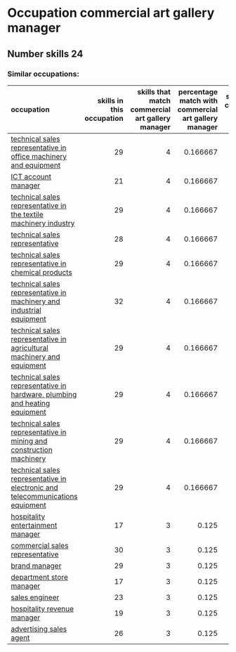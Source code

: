 # Occupation commercial art gallery manager
## Number skills 24
### Similar occupations:
| occupation                                                                                                                                                        |   skills in this occupation |   skills that match commercial art gallery manager |   percentage match with commercial art gallery manager |   skills not in commercial art gallery manager |
|:------------------------------------------------------------------------------------------------------------------------------------------------------------------|----------------------------:|---------------------------------------------------:|-------------------------------------------------------:|-----------------------------------------------:|
| [technical sales representative in office machinery and equipment](technical_sales_representative_in_office_machinery_and_equipment.md)                           |                          29 |                                                  4 |                                               0.166667 |                                             25 |
| [ICT account manager](ICT_account_manager.md)                                                                                                                     |                          21 |                                                  4 |                                               0.166667 |                                             17 |
| [technical sales representative in the textile machinery industry](technical_sales_representative_in_the_textile_machinery_industry.md)                           |                          29 |                                                  4 |                                               0.166667 |                                             25 |
| [technical sales representative](technical_sales_representative.md)                                                                                               |                          28 |                                                  4 |                                               0.166667 |                                             24 |
| [technical sales representative in chemical products](technical_sales_representative_in_chemical_products.md)                                                     |                          29 |                                                  4 |                                               0.166667 |                                             25 |
| [technical sales representative in machinery and industrial equipment](technical_sales_representative_in_machinery_and_industrial_equipment.md)                   |                          32 |                                                  4 |                                               0.166667 |                                             28 |
| [technical sales representative in agricultural machinery and equipment](technical_sales_representative_in_agricultural_machinery_and_equipment.md)               |                          29 |                                                  4 |                                               0.166667 |                                             25 |
| [technical sales representative in hardware, plumbing and heating equipment](technical_sales_representative_in_hardware,_plumbing_and_heating_equipment.md)       |                          29 |                                                  4 |                                               0.166667 |                                             25 |
| [technical sales representative in mining and construction machinery](technical_sales_representative_in_mining_and_construction_machinery.md)                     |                          29 |                                                  4 |                                               0.166667 |                                             25 |
| [technical sales representative in electronic and telecommunications equipment](technical_sales_representative_in_electronic_and_telecommunications_equipment.md) |                          29 |                                                  4 |                                               0.166667 |                                             25 |
| [hospitality entertainment manager](hospitality_entertainment_manager.md)                                                                                         |                          17 |                                                  3 |                                               0.125    |                                             14 |
| [commercial sales representative](commercial_sales_representative.md)                                                                                             |                          30 |                                                  3 |                                               0.125    |                                             27 |
| [brand manager](brand_manager.md)                                                                                                                                 |                          29 |                                                  3 |                                               0.125    |                                             26 |
| [department store manager](department_store_manager.md)                                                                                                           |                          17 |                                                  3 |                                               0.125    |                                             14 |
| [sales engineer](sales_engineer.md)                                                                                                                               |                          23 |                                                  3 |                                               0.125    |                                             20 |
| [hospitality revenue manager](hospitality_revenue_manager.md)                                                                                                     |                          19 |                                                  3 |                                               0.125    |                                             16 |
| [advertising sales agent](advertising_sales_agent.md)                                                                                                             |                          26 |                                                  3 |                                               0.125    |                                             23 |
